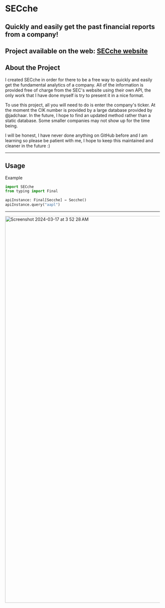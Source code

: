 # SECche
Quickly and easily get the past financial reports from a company!
---

Project available on the web: [SECche website](https://secche.skoshche.com)
---
## About the Project
I created SECche in order for there to be a free way to quickly and easily get the fundamental analytics of a company. All of the information is provided free of charge from the SEC's website using their own API, the only work that I have done myself is try to present it in a nice format.

To use this project, all you will need to do is enter the company's ticker. At the moment the CIK number is provided by a large database provided by @jadchaar. In the future, I hope to find an updated method rather than a static database. Some smaller companies may not show up for the time being.

I will be honest, I have never done anything on GitHub before and I am learning so please be patient with me, I hope to keep this maintained and cleaner in the future :)

---

## Usage
Example
```py
import SECche
from typing import Final

apiInstance: Final[Secche] = Secche()
apiInstance.query("aapl")
```
---

<img width="1258" alt="Screenshot 2024-03-17 at 3 52 28 AM" src="https://github.com/Skoshche/SECche/assets/136208576/f685410c-127e-46fc-87f1-c1253f5396b3">
